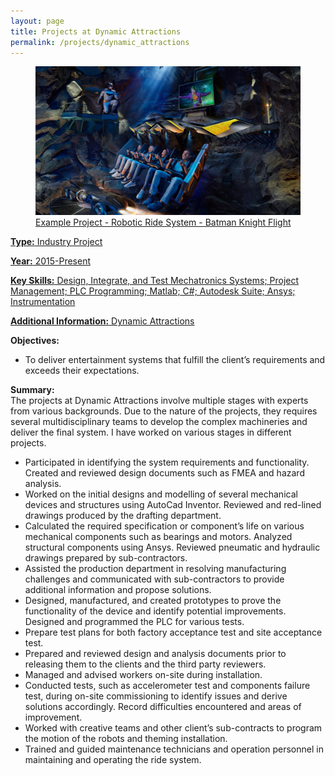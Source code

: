 ```yaml
---
layout: page
title: Projects at Dynamic Attractions
permalink: /projects/dynamic_attractions
---
```


<div class="parent">
<figure>
    <img src="/images/dynamic_batman.png" alt="dynamic_batman" class="postimg"/>
    <figcaption><a href="https://dynamicattractions.com/2019/09/27/batman-wins-duo-for-dynamic/">Example Project -  Robotic Ride System - Batman Knight Flight</a></figcaption>
</figure>
</div>

<a href="https://dynamicattractions.com/2019/09/27/batman-wins-duo-for-dynamic/">

<b>Type:</b> Industry Project 

<b>Year:</b> 2015-Present

<b>Key Skills:</b> Design, Integrate, and Test Mechatronics Systems; Project Management; PLC Programming; Matlab; C#; Autodesk Suite; Ansys; Instrumentation 

<b>Additional Information:</b> [Dynamic Attractions](https://dynamicattractions.com/)


<b>Objectives:</b>
- To deliver entertainment systems that fulfill the client’s requirements and exceeds their expectations. 

<b>Summary: </b>
<br>The projects at Dynamic Attractions involve multiple stages with experts from various backgrounds. Due to the nature of the projects, they requires several multidisciplinary teams to develop the complex machineries and deliver the final system. I have worked on various stages in different projects. 
- Participated in identifying the system requirements and functionality. Created and reviewed design documents such as FMEA and hazard analysis. 
- Worked on the initial designs and modelling of several mechanical devices and structures using AutoCad Inventor. Reviewed and red-lined drawings produced by the drafting department. 
- Calculated the required specification or component’s life on various mechanical components such as bearings and motors. Analyzed structural components using Ansys. Reviewed pneumatic and hydraulic drawings prepared by sub-contractors. 
- Assisted the production department in resolving manufacturing challenges and communicated with sub-contractors to provide additional information and propose solutions. 
- Designed, manufactured, and created prototypes to prove the functionality of the device and identify potential improvements. Designed and programmed the PLC for various tests. 
- Prepare test plans for both factory acceptance test and site acceptance test. 
- Prepared and reviewed design and analysis documents prior to releasing them to the clients and the third party reviewers.
- Managed and advised workers on-site during installation. 
- Conducted tests, such as accelerometer test and components failure test, during on-site commissioning to identify issues and derive solutions accordingly. Record difficulties encountered and areas of improvement. 
- Worked with creative teams and other client’s sub-contracts to program the motion of the robots and theming installation. 
- Trained and guided maintenance technicians and operation personnel in maintaining and operating the ride system.